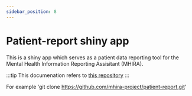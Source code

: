 ```yaml
---
sidebar_position: 8
---
```



# Patient-report shiny app


This is a shiny app which serves as a patient data reporting tool for the Mental Health Information Reporting Assisitant (MHIRA).  

:::tip
This documenation refers to [this repository](https://github.com/mhira-project/patient-report)
:::


For example 
'git clone https://github.com/mhira-project/patient-report.git'